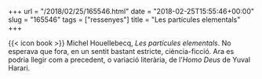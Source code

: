 +++
url = "/2018/02/25/165546.html"
date = "2018-02-25T15:55:46+00:00"
slug = "165546"
tags = ["ressenyes"]
title = "Les partícules elementals"
+++

{{< icon book >}} Michel Houellebecq, *Les partícules elementals*. No esperava que fora, en un sentit bastant estricte, ciència-ficció. Ara es podria llegir com a precedent, o variació literària, de l’*Homo Deus* de Yuval Harari.

